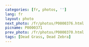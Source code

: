 ```yaml
---
categories: [fr, photos, '']
lang: fr
layout: photo
next_photo: /fr/photos/P0000376.html
picname: P0000371
prev_photo: /fr/photos/P0000370.html
tags: [Dead Grass, Dead Zebra]
---
```

